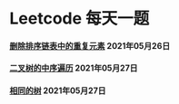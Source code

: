 # Leetcode 每天一题

#### [删除排序链表中的重复元素](https://github.com/yanghao89/leetcode/tree/master/deleteDuplicates) 2021年05月26日 
#### [二叉树的中序遍历](https://github.com/yanghao89/leetcode/tree/master/deleteDuplicates) 2021年05月27日
#### [相同的树](https://github.com/yanghao89/leetcode/tree/master/deleteDuplicates) 2021年05月27日